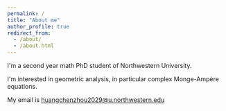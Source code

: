 ```yaml
---
permalink: /
title: "About me"
author_profile: true
redirect_from: 
  - /about/
  - /about.html
---
```


I'm a second year math PhD student of Northwestern University. 

I'm interested in geometric analysis, in particular complex Monge-Ampère equations. 

My email is huangchenzhou2029@u.northwestern.edu
